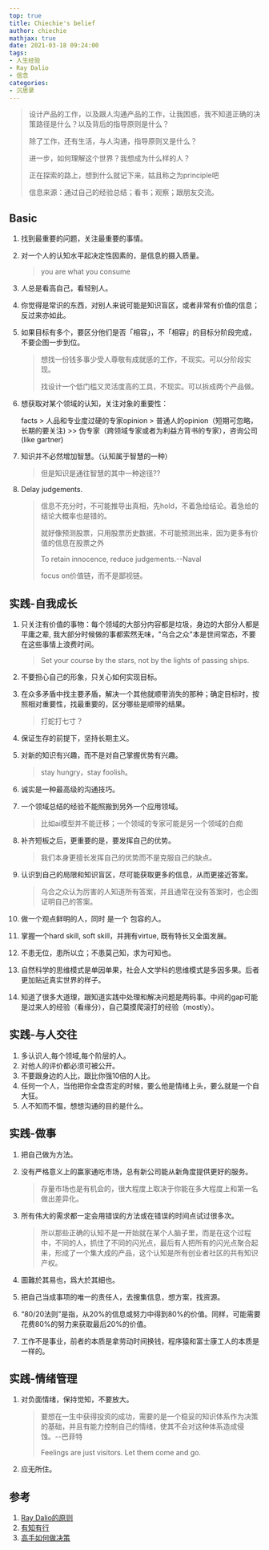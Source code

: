 ```yaml
---
top: true
title: Chiechie's belief
author: chiechie
mathjax: true
date: 2021-03-18 09:24:00
tags:
- 人生经验
- Ray Dalio
- 信念
categories: 
- 沉思录
---
```


> 设计产品的工作，以及跟人沟通产品的工作，让我困惑，我不知道正确的决策路径是什么？以及背后的指导原则是什么？
> 
> 除了工作，还有生活，与人沟通，指导原则又是什么？
> 
> 进一步，如何理解这个世界？我想成为什么样的人？
> 
> 正在探索的路上，想到什么就记下来，姑且称之为principle吧
>
>  信息来源：通过自己的经验总结；看书；观察；跟朋友交流。


## Basic

1. 找到最重要的问题，关注最重要的事情。
2. 对一个人的认知水平起决定性因素的，是信息的摄入质量。 
    
    > you are what you consume
3. 人总是看高自己，看轻别人。
4. 你觉得是常识的东西，对别人来说可能是知识盲区，或者非常有价值的信息；反过来亦如此。
5. 如果目标有多个，要区分他们是否「相容」，不「相容」的目标分阶段完成，不要企图一步到位。
   
   > 想找一份钱多事少受人尊敬有成就感的工作，不现实。可以分阶段实现。
   > 
   > 找设计一个低门槛又灵活度高的工具，不现实。可以拆成两个产品做。
   
6. 想获取对某个领域的认知，关注对象的重要性：
   
   facts > 人品和专业度过硬的专家opinion > 普通人的opinion（短期可忽略，长期的要关注) >> 伪专家（跨领域专家或者为利益方背书的专家），咨询公司(like gartner)
8. 知识并不必然增加智慧。（认知属于智慧的一种）
   
   > 但是知识是通往智慧的其中一种途径??
    
12. Delay judgements.
    
    > 信息不充分时，不可能推导出真相，先hold，不着急给结论。着急给的结论大概率也是错的。
    > 
    > 就好像预测股票，只用股票历史数据，不可能预测出来，因为更多有价值的信息在股票之外 
    > 
    > To retain innocence, reduce judgements.--Naval
    > 
    > focus on价值链，而不是鄙视链。



## 实践-自我成长

1. 只关注有价值的事物：每个领域的大部分内容都是垃圾，身边的大部分人都是平庸之辈, 我大部分时候做的事都索然无味，"乌合之众"本是世间常态，不要在这些事情上浪费时间。 
  
   > Set your course by the stars, not by the lights of passing ships. 

2. 不要担心自己的形象，只关心如何实现目标。
3. 在众多矛盾中找主要矛盾，解决一个其他就顺带消失的那种；确定目标时，按照相对重要性，找最重要的，区分哪些是顺带的结果。
   
    > 打蛇打七寸？
5. 保证生存的前提下，坚持长期主义。
7. 对新的知识有兴趣，而不是对自己掌握优势有兴趣。
  
   > stay hungry，stay foolish。

8. 诚实是一种最高级的沟通技巧。
9. 一个领域总结的经验不能照搬到另外一个应用领域。
   
   > 比如ai模型并不能迁移；一个领域的专家可能是另一个领域的白痴

10. 补齐短板之后，更重要的是，要发挥自己的优势。
  
    > 我们本身更擅长发挥自己的优势而不是克服自己的缺点。

11. 认识到自己的局限和知识盲区，尽可能获取更多的信息，从而更接近答案。
   
    > 乌合之众认为厉害的人知道所有答案，并且通常在没有答案时，也企图证明自己的答案。
12. 做一个观点鲜明的人，同时 是一个 包容的人。
13. 掌握一个hard skill, soft skill，并拥有virtue, 既有特长又全面发展。 
14. 不患无位，患所以立；不患莫己知，求为可知也。
15. 自然科学的思维模式是单因单果，社会人文学科的思维模式是多因多果。后者更加贴近真实世界的样子。
16. 知道了很多大道理，跟知道实践中处理和解决问题是两码事。中间的gap可能是过来人的经验（看缘分），自己莫摸爬滚打的经验（mostly）。


## 实践-与人交往

1. 多认识人,每个领域,每个阶层的人。
2. 对他人的评价都必须可被公开。
3. 不要跟身边的人比，跟比你强10倍的人比。
4. 任何一个人，当他把你全盘否定的时候，要么他是情绪上头，要么就是一个自大狂。
5. 人不知而不愠，想想沟通的目的是什么。


## 实践-做事

1. 把自己做为方法。
2. 没有严格意义上的赢家通吃市场，总有新公司能从新角度提供更好的服务。
   
   > 存量市场也是有机会的，很大程度上取决于你能在多大程度上和第一名做出差异化。
3. 所有伟大的需求都一定会用错误的方法或在错误的时间点试过很多次。
   
   > 所以那些正确的认知不是一开始就在某个人脑子里，而是在这个过程中，不同的人，抓住了不同的闪光点，最后有人把所有的闪光点聚合起来，形成了一个集大成的产品，这个认知是所有创业者社区的共有知识产权。 
4. 圖難於其易也，爲大於其細也。
5. 把自己当成事项的唯一的责任人，去搜集信息，想方案，找资源。
6. “80/20法则”是指，从20%的信息或努力中得到80%的价值。同样，可能需要花费80%的努力来获取最后20%的价值。
7. 工作不是事业，前者的本质是拿劳动时间换钱，程序猿和富士康工人的本质是一样的。

## 实践-情绪管理

1. 对负面情绪，保持觉知，不要放大。

    > 要想在一生中获得投资的成功，需要的是一个稳妥的知识体系作为决策的基础，并且有能力控制自己的情绪，使其不会对这种体系造成侵蚀。--巴菲特
    > 
    > Feelings are just visitors. Let them come and go.
   
2. 应无所住。

## 参考
1. [Ray Dalio的原则](https://weread.qq.com/web/reader/848324405e0fe08483ab6a4kc7432af0210c74d97b01b1c)
2. [有知有行](https://zhuanlan.zhihu.com/p/173952845)
3. [高手如何做决策](https://mp.weixin.qq.com/s/Gn9PmhPqbeH4zPIf-XRbwQ)